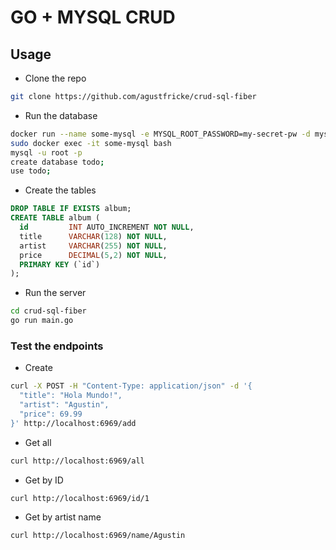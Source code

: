 # GO + MYSQL CRUD 

## Usage


- Clone the repo
```bash
git clone https://github.com/agustfricke/crud-sql-fiber
```

- Run the database
```bash
docker run --name some-mysql -e MYSQL_ROOT_PASSWORD=my-secret-pw -d mysql:8.0-debian
sudo docker exec -it some-mysql bash
mysql -u root -p
create database todo;
use todo;
```

- Create the tables
```sql
DROP TABLE IF EXISTS album;
CREATE TABLE album (
  id         INT AUTO_INCREMENT NOT NULL,
  title      VARCHAR(128) NOT NULL,
  artist     VARCHAR(255) NOT NULL,
  price      DECIMAL(5,2) NOT NULL,
  PRIMARY KEY (`id`)
);
```

- Run the server
```bash
cd crud-sql-fiber
go run main.go
```

### Test the endpoints

- Create
```bash
curl -X POST -H "Content-Type: application/json" -d '{
  "title": "Hola Mundo!",
  "artist": "Agustin",
  "price": 69.99
}' http://localhost:6969/add
```

- Get all
```bash
curl http://localhost:6969/all
```

- Get by ID
```bash
curl http://localhost:6969/id/1
```

- Get by artist name
```bash
curl http://localhost:6969/name/Agustin
```
